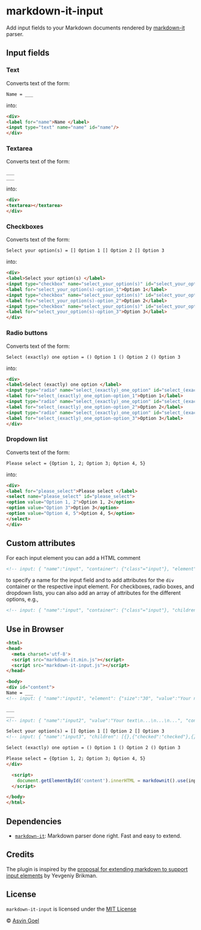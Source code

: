 # markdown-it-input

Add input fields to your Markdown documents rendered by [markdown-it](https://github.com/markdown-it/markdown-it) parser.

## Input fields

### Text 
Converts text of the form:
```
Name = ___
```

into:
```html
<div>
<label for="name">Name </label>
<input type="text" name="name" id="name"/>
</div>
```

### Textarea
Converts text of the form:
```
___
___
```

into:
```html
<div>
<textarea></textarea>
</div>
```

### Checkboxes
Converts text of the form:
```
Select your option(s) = [] Option 1 [] Option 2 [] Option 3
```
into:
```html
<div>
<label>Select your option(s) </label>
<input type="checkbox" name="select_your_option(s)" id="select_your_option(s)-option_1" value="Option 1">
<label for="select_your_option(s)-option_1">Option 1</label>
<input type="checkbox" name="select_your_option(s)" id="select_your_option(s)-option_2" value="Option 2">
<label for="select_your_option(s)-option_2">Option 2</label>
<input type="checkbox" name="select_your_option(s)" id="select_your_option(s)-option_3" value="Option 3">
<label for="select_your_option(s)-option_3">Option 3</label>
</div>
```

### Radio buttons
Converts text of the form:
```
Select (exactly) one option = () Option 1 () Option 2 () Option 3
```
into:
```html
<div>
<label>Select (exactly) one option </label>
<input type="radio" name="select_(exactly)_one_option" id="select_(exactly)_one_option-option_1" value="Option 1">
<label for="select_(exactly)_one_option-option_1">Option 1</label>
<input type="radio" name="select_(exactly)_one_option" id="select_(exactly)_one_option-option_2" value="Option 2">
<label for="select_(exactly)_one_option-option_2">Option 2</label>
<input type="radio" name="select_(exactly)_one_option" id="select_(exactly)_one_option-option_3" value="Option 3">
<label for="select_(exactly)_one_option-option_3">Option 3</label>
</div>
```

### Dropdown list
Converts text of the form:
```
Please select = {Option 1, 2; Option 3; Option 4, 5}
```
into:
```html
<div>
<label for="please_select">Please select </label>
<select name="please_select" id="please_select">
<option value="Option 1, 2">Option 1, 2</option>
<option value="Option 3">Option 3</option>
<option value="Option 4, 5">Option 4, 5</option>
</select>
</div>
```

## Custom attributes
For each input element you can add a HTML comment
```html
<!-- input: { "name":"input", "container": {"class"="input"}, "element": {"value":"Some value"} } -->
```
to specify a name for the input field and to add attributes for the ```div``` container or the respective input element.
For checkboxes, radio boxes, and dropdown lists, you can also add an array of attributes for the different options, e.g.,
```html
<!-- input: { "name":"input", "container": {"class"="input"}, "children": [{},{"checked":"checked"},{}] } -->
```



## Use in Browser
```html
<html>
<head>
  <meta charset='utf-8'>
  <script src="markdown-it.min.js"></script>
  <script src="markdown-it-input.js"></script>
</head>

<body>
<div id="content">
Name = ___
<!-- input: { "name":"input1", "element": {"size":"30", "value":"Your name"} } -->

___
___
<!-- input: { "name":"input2", "value":"Your text\n...\n...\n...", "container":{"style":"margin-top:20px;margin-bottom:20px"},"element": {"rows":"10", "cols":"50",  "style":"background-color:lightgray"} } -->

Select your option(s) = [] Option 1 [] Option 2 [] Option 3
<!-- input: { "name":"input3", "children": [{},{"checked":"checked"},{}] } -->

Select (exactly) one option = () Option 1 () Option 2 () Option 3

Please select = {Option 1, 2; Option 3; Option 4, 5}
</div>

  <script>
	document.getElementById('content').innerHTML = markdownit().use(input).render( document.getElementById('content').innerHTML );
  </script>

</body>
</html>
```

## Dependencies

* [`markdown-it`](https://github.com/markdown-it/markdown-it): Markdown parser done right. Fast and easy to extend.


## Credits

The plugin is inspired by the [proposal for extending markdown to support input elements](https://www.ybrikman.com/writing/2011/07/26/proposal-extend-markdown-syntax-to/) by Yevgeniy Brikman.

## License

`markdown-it-input` is licensed under the [MIT License](./license.txt)

 © [Asvin Goel](https://github.com/rajgoel)
